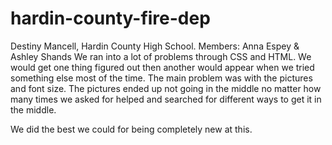 # hardin-county-fire-dep

Destiny Mancell, Hardin County High School.
Members: Anna Espey & Ashley Shands
We ran into a lot of problems through CSS and HTML. We would get one thing figured out then another would appear when we tried something else most of the time. The main problem was with the pictures and font size. 
The pictures ended up not going in the middle no matter how many times we asked for helped and searched for different ways to get it in the middle.

We did the best we could for being completely new at this.
